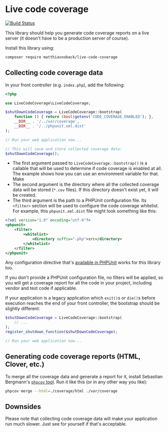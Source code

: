 # Live code coverage

[![Build Status](https://travis-ci.org/matthiasnoback/live-code-coverage.svg?branch=master)](https://travis-ci.org/matthiasnoback/live-code-coverage)

This library should help you generate code coverage reports on a live server (it doesn't have to be a production server of course).

Install this library using:

```bash
composer require matthiasnoback/live-code-coverage
```

## Collecting code coverage data

In your front controller (e.g. `index.php`), add the following:

```php
<?php

use LiveCodeCoverage\LiveCodeCoverage;

$shutDownCodeCoverage = LiveCodeCoverage::bootstrap(
    function () { return (bool)getenv('CODE_COVERAGE_ENABLED'); },
    __DIR__ . '/../var/coverage',
    __DIR__ . '/../phpunit.xml.dist'
);

// Run your web application now...

// This will save and store collected coverage data:
$shutDownCodeCoverage();
```

- The first argument passed to `LiveCodeCoverage::bootstrap()` is a callable that will be used to determine if code coverage is enabled at all. The example shows how you can use an environment variable for that. Make 
- The second argument is the directory where all the collected coverage data will be stored (`*.cov` files). If this directory doesn't exist yet, it will be created.
- The third argument is the path to a PHPUnit configuration file. Its `<filter>` section will be used to configure the code coverage whitelist. For example, this `phpunit.xml.dist` file might look something like this:

```xml
<?xml version="1.0" encoding="utf-8"?>
<phpunit>
    <filter>
        <whitelist>
            <directory suffix=".php">src</directory>
        </whitelist>
    </filter>
</phpunit>
```

Any configuration directive that's [available in PHPUnit](https://phpunit.de/manual/current/en/appendixes.configuration.html#appendixes.configuration.whitelisting-files) works for this library too.

If you don't provide a PHPUnit configuration file, no filters will be applied, so you will get a coverage report for all the code in your project, including vendor and test code if applicable.

If your application is a legacy application which `exit()`s or `die()`s before execution reaches the end of your front controller, the bootstrap should be slightly different:

```php
$shutDownCodeCoverage = LiveCodeCoverage::bootstrap(
    // ...
);
register_shutdown_function($shutDownCodeCoverage);

// Run your web application now...
```

## Generating code coverage reports (HTML, Clover, etc.)

To merge all the coverage data and generate a report for it, install Sebastian Bergmann's [`phpcov` tool](https://github.com/sebastianbergmann/phpcov). Run it like this (or in any other way you like):

```bash
phpcov merge --html=./coverage/html ./var/coverage
```

## Downsides

Please note that collecting code coverage data will make your application run much slower. Just see for yourself if that's acceptable. 
